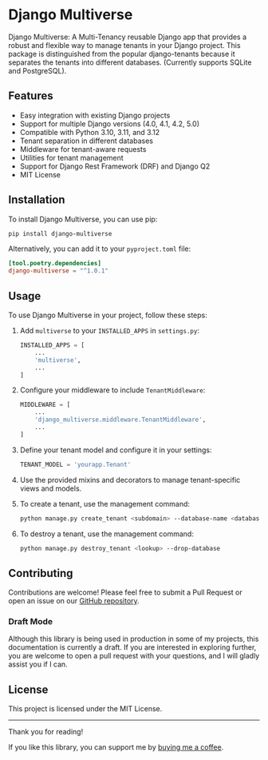 # Django Multiverse

Django Multiverse: A Multi-Tenancy reusable Django app that provides a robust and flexible way to manage tenants in your Django project. This package is distinguished from the popular django-tenants because it separates the tenants into different databases. (Currently supports SQLite and PostgreSQL).

## Features

- Easy integration with existing Django projects
- Support for multiple Django versions (4.0, 4.1, 4.2, 5.0)
- Compatible with Python 3.10, 3.11, and 3.12
- Tenant separation in different databases
- Middleware for tenant-aware requests
- Utilities for tenant management
- Support for Django Rest Framework (DRF) and Django Q2
- MIT License

## Installation

To install Django Multiverse, you can use pip:

```bash
pip install django-multiverse
```

Alternatively, you can add it to your `pyproject.toml` file:

```toml
[tool.poetry.dependencies]
django-multiverse = "^1.0.1"
```

## Usage

To use Django Multiverse in your project, follow these steps:

1. Add `multiverse` to your `INSTALLED_APPS` in `settings.py`:

    ```python
    INSTALLED_APPS = [
        ...
        'multiverse',
        ...
    ]
    ```

2. Configure your middleware to include `TenantMiddleware`:

    ```python
    MIDDLEWARE = [
        ...
        'django_multiverse.middleware.TenantMiddleware',
        ...
    ]
    ```

3. Define your tenant model and configure it in your settings:

    ```python
    TENANT_MODEL = 'yourapp.Tenant'
    ```

4. Use the provided mixins and decorators to manage tenant-specific views and models.

5. To create a tenant, use the management command:

    ```bash
    python manage.py create_tenant <subdomain> --database-name <database_name> --create-database --migrate
    ```

6. To destroy a tenant, use the management command:

    ```bash
    python manage.py destroy_tenant <lookup> --drop-database
    ```

## Contributing

Contributions are welcome! Please feel free to submit a Pull Request or open an issue on our [GitHub repository](https://github.com/dmp593/django-multiverse).


### Draft Mode

Although this library is being used in production in some of my projects, this documentation is currently a draft. If you are interested in exploring further, you are welcome to open a pull request with your questions, and I will gladly assist you if I can.


## License

This project is licensed under the MIT License.

---

Thank you for reading!

If you like this library, you can support me by [buying me a coffee](https://www.buymeacoffee.com/dmp593).
